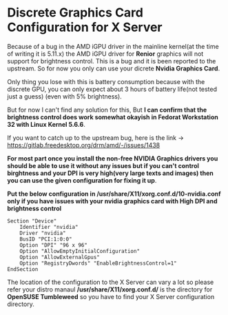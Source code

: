# Discrete Graphics Card Configuration for X Server

Because of a bug in the AMD iGPU driver in the mainline kernel(at the time of writing it is 5.11.x) the AMD iGPU driver for **Renior** graphics will not support for brightness control. This is a bug and it is been reported to the upstream. So for now you only can use your dicrete **Nvidia Graphics Card**. 

Only thing you lose with this is battery consumption because with the discrete GPU, you can only expect about 3 hours of battery life(not tested just a guess) (even with 5% brightness).

But for now I can't find any solution for this, But **I can confirm that the brightness control does work somewhat okayish in Fedorat Workstation 32 with Linux Kernel 5.6.6**.

If you want to catch up to the upstream bug, here is the link -> https://gitlab.freedesktop.org/drm/amd/-/issues/1438

**For most part once you install the non-free NVIDIA Graphics drivers you should be able to use it without any issues but if you can't control birghtness and your DPI is very high(very large texts and images) then you can use the given configuration for fixing it up**.


**Put the below configuration in /usr/share/X11/xorg.conf.d/10-nvidia.conf only if you have issues with your nvidia graphics card with High DPI and brightness control**

```
Section "Device"
    Identifier "nvidia"
    Driver "nvidia"
    BusID "PCI:1:0:0"
    Option "DPI" "96 x 96"
    Option "AllowEmptyInitialConfiguration"
    Option "AllowExternalGpus"
    Option "RegistryDwords" "EnableBrightnessControl=1"
EndSection
```

The location of the configuration to the X Server can vary a lot so please refer your distro manaul **/usr/share/X11/xorg.conf.d/** is the directory for **OpenSUSE Tumbleweed** so you have to find your X Server configuration directory.


